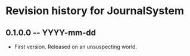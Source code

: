 # Revision history for JournalSystem

## 0.1.0.0 -- YYYY-mm-dd

* First version. Released on an unsuspecting world.
